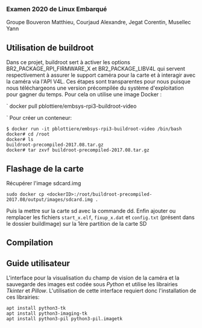 ### Examen 2020 de Linux Embarqué
Groupe Bouveron Matthieu, Courjaud Alexandre, Jegat Corentin, Musellec Yann 

## Utilisation de buildroot  
Dans ce projet, buildroot sert à activer les options BR2_PACKAGE_RPI_FIRMWARE_X et BR2_PACKAGE_LIBV4L qui servent respectivement à assurer le support caméra pour la carte et à interagir avec la caméra via l'API V4L. Ces étapes sont transparentes pour nous puisque nous téléchargeons une version précompilée du système d'exploitation pour gagner du temps.
Pour cela on utilise une image Docker : 

`
docker pull pblottiere/embsys-rpi3-buildroot-video

`
Pour créer un conteneur:

````
$ docker run -it pblottiere/embsys-rpi3-buildroot-video /bin/bash
docker# cd /root
docker# ls
buildroot-precompiled-2017.08.tar.gz
docker# tar zxvf buildroot-precompiled-2017.08.tar.gz
````



## Flashage de la carte  

Récupérer l'image sdcard.img 

```
sudo docker cp <dockerID>:/root/buildroot-precompiled-2017.08/output/images/sdcard.img .
```

Puis la mettre sur la carte sd avec la commande dd. Enfin ajouter ou remplacer les fichiers `start_x.elf`, `fixup_x.dat` et `config.txt` (présent dans le dossier buildImage) sur la 1ère partition de la carte SD



## Compilation

## Guide utilisateur
L'interface pour la visualisation du champ de vision de la caméra et la sauvegarde des images est codée sous *Python* et utilise les librairies *Tkinter* et *Pillow*. L'utilisation de cette interface requiert donc l'installation de ces librairies:
```
apt install python3-tk
apt install python3-imaging-tk
apt install python3-pil python3-pil.imagetk
```
